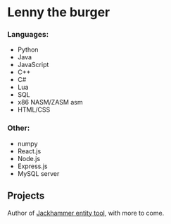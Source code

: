 # **Lenny the burger**
### Languages:
 - Python
 - Java
 - JavaScript
 - C++
 - C#
 - Lua
 - SQL
 - x86 NASM/ZASM asm
 - HTML/CSS
 ### Other:
 - numpy
 - React.js
 - Node.js
 - Express.js
 - MySQL server

## Projects
Author of [Jackhammer entity tool](https://github.com/Lenny-the-burger/jackhammer-entity-tool), with more to come.
